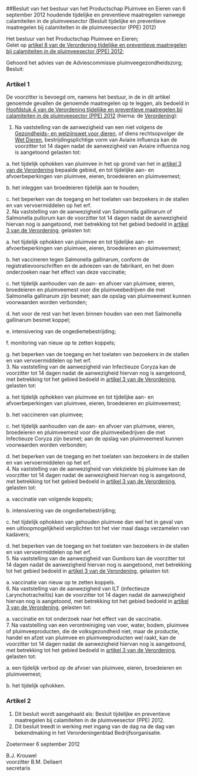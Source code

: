 <meta http-equiv='Content-Type' content='text/html; charset=utf-8' />

##Besluit van het bestuur van het Productschap Pluimvee en Eieren van 6 september 2012 houdende tijdelijke en preventieve maatregelen vanwege calamiteiten in de pluimveesector (Besluit tijdelijke en preventieve maatregelen bij calamiteiten in de pluimveesector (PPE) 2012)

Het bestuur van het Productschap Pluimvee en Eieren;  
Gelet op [artikel 8 van de Verordening tijdelijke en preventieve maatregelen bij calamiteiten in de pluimveesector (PPE) 2012](../../../../../../../../../../../../pbo/verordening/tijdelijke/en/preventieve/maatregelen/bij/calamiteiten/in/de/etc/BWBR0032400/README.md);

Gehoord het advies van de Adviescommissie pluimveegezondheidszorg;
Besluit:    

### Artikel  1  

De voorzitter is bevoegd om, namens het bestuur, in de in dit artikel genoemde gevallen de genoemde maatregelen op te leggen, als bedoeld in [Hoofdstuk 4 van de Verordening tijdelijke en preventieve maatregelen bij calamiteiten in de pluimveesector (PPE) 2012](../../../../../../../../../../../../pbo/verordening/tijdelijke/en/preventieve/maatregelen/bij/calamiteiten/in/de/etc/BWBR0032400/README.md) (hierna: de [Verordening](../../../../../../../../../../../../pbo/verordening/tijdelijke/en/preventieve/maatregelen/bij/calamiteiten/in/de/etc/BWBR0032400/README.md)):  
1.  Na vaststelling van de aanwezigheid van een niet volgens de [Gezondheids- en welzijnswet voor dieren](../../../../../../../../../../../../wet/gezondheids-/en/welzijnswet/voor/dieren/BWBR0005662/README.md), of diens rechtsopvolger de [Wet Dieren](../../../../../../../../../../../../wet/wet/dieren/BWBR0030250/README.md), bestrijdingsplichtige vorm van Aviaire influenza kan de voorzitter tot 14 dagen nadat de aanwezigheid van Aviaire influenza nog is aangetoond gelasten tot: 

a. het tijdelijk ophokken van pluimvee in het op grond van het in [artikel 3 van de Verordening](../../../../../../../../../../../../pbo/verordening/tijdelijke/en/preventieve/maatregelen/bij/calamiteiten/in/de/etc/BWBR0032400/README.md) bepaalde gebied, en tot tijdelijke aan- en afvoerbeperkingen van pluimvee, eieren, broedeieren en pluimveemest;  

b. het inleggen van broedeieren tijdelijk aan te houden;  

c. het beperken van de toegang en het toelaten van bezoekers in de stallen en van vervoermiddelen op het erf.     
2.  Na vaststelling van de aanwezigheid van Salmonella gallinarum of Salmonella pullorum kan de voorzitter tot 14 dagen nadat de aanwezigheid hiervan nog is aangetoond, met betrekking tot het gebied bedoeld in [artikel 3 van de Verordening](../../../../../../../../../../../../pbo/verordening/tijdelijke/en/preventieve/maatregelen/bij/calamiteiten/in/de/etc/BWBR0032400/README.md), gelasten tot: 

a. het tijdelijk ophokken van pluimvee en tot tijdelijke aan- en afvoerbeperkingen van pluimvee, eieren, broedeieren en pluimveemest;  

b. het vaccineren tegen Salmonella gallinarum, conform de registratievoorschriften en de adviezen van de fabrikant, en het doen onderzoeken naar het effect van deze vaccinatie;  

c. het tijdelijk aanhouden van de aan- en afvoer van pluimvee, eieren, broedeieren en pluimveemest voor die pluimveebedrijven die met Salmonella gallinarum zijn besmet; aan de opslag van pluimveemest kunnen voorwaarden worden verbonden;  

d. het voor de rest van het leven binnen houden van een met Salmonella gallinarum besmet koppel;  

e. intensivering van de ongediertebestrijding;  

f. monitoring van nieuw op te zetten koppels;  

g. het beperken van de toegang en het toelaten van bezoekers in de stallen en van vervoermiddelen op het erf.     
3.  Na vaststelling van de aanwezigheid van Infectieuze Coryza kan de voorzitter tot 14 dagen nadat de aanwezigheid hiervan nog is aangetoond, met betrekking tot het gebied bedoeld in [artikel 3 van de Verordening](../../../../../../../../../../../../pbo/verordening/tijdelijke/en/preventieve/maatregelen/bij/calamiteiten/in/de/etc/BWBR0032400/README.md), gelasten tot: 

a. het tijdelijk ophokken van pluimvee en tot tijdelijke aan- en afvoerbeperkingen van pluimvee, eieren, broedeieren en pluimveemest;  

b. het vaccineren van pluimvee;  

c. het tijdelijk aanhouden van de aan- en afvoer van pluimvee, eieren, broedeieren en pluimveemest voor die pluimveebedrijven die met Infectieuze Coryza zijn besmet; aan de opslag van pluimveemest kunnen voorwaarden worden verbonden;  

d. het beperken van de toegang en het toelaten van bezoekers in de stallen en van vervoermiddelen op het erf.     
4.  Na vaststelling van de aanwezigheid van vlekziekte bij pluimvee kan de voorzitter tot 14 dagen nadat de aanwezigheid hiervan nog is aangetoond, met betrekking tot het gebied bedoeld in [artikel 3 van de Verordening](../../../../../../../../../../../../pbo/verordening/tijdelijke/en/preventieve/maatregelen/bij/calamiteiten/in/de/etc/BWBR0032400/README.md), gelasten tot: 

a. vaccinatie van volgende koppels;  

b. intensivering van de ongediertebestrijding;  

c. het tijdelijk ophokken van gehouden pluimvee dan wel het in geval van een uitloopmogelijkheid verplichten tot het vier maal daags verzamelen van kadavers;  

d. het beperken van de toegang en het toelaten van bezoekers in de stallen en van vervoermiddelen op het erf.     
5.  Na vaststelling van de aanwezigheid van Gumboro kan de voorzitter tot 14 dagen nadat de aanwezigheid hiervan nog is aangetoond, met betrekking tot het gebied bedoeld in [artikel 3 van de Verordening](../../../../../../../../../../../../pbo/verordening/tijdelijke/en/preventieve/maatregelen/bij/calamiteiten/in/de/etc/BWBR0032400/README.md), gelasten tot: 

a. vaccinatie van nieuw op te zetten koppels.     
6.  Na vaststelling van de aanwezigheid van ILT (infectieuze Larynchotracheïtis) kan de voorzitter tot 14 dagen nadat de aanwezigheid hiervan nog is aangetoond, met betrekking tot het gebied bedoeld in [artikel 3 van de Verordening](../../../../../../../../../../../../pbo/verordening/tijdelijke/en/preventieve/maatregelen/bij/calamiteiten/in/de/etc/BWBR0032400/README.md), gelasten tot: 

a. vaccinatie en tot onderzoek naar het effect van de vaccinatie.     
7.  Na vaststelling van een verontreiniging van voer, water, bodem, pluimvee of pluimveeproducten, die de volksgezondheid niet, maar de productie, handel en afzet van pluimvee en pluimveeproducten wel raakt, kan de voorzitter tot 14 dagen nadat de aanwezigheid hiervan nog is aangetoond, met betrekking tot het gebied bedoeld in [artikel 3 van de Verordening](../../../../../../../../../../../../pbo/verordening/tijdelijke/en/preventieve/maatregelen/bij/calamiteiten/in/de/etc/BWBR0032400/README.md), gelasten tot: 

a. een tijdelijk verbod op de afvoer van pluimvee, eieren, broedeieren en pluimveemest;  

b. het tijdelijk ophokken.     

### Artikel  2  

1.  Dit besluit wordt aangehaald als: Besluit tijdelijke en preventieve maatregelen bij calamiteiten in de pluimveesector (PPE) 2012.   
2.  Dit besluit treedt in werking met ingang van de dag na de dag van bekendmaking in het Verordeningenblad Bedrijfsorganisatie.   

Zoetermeer 
6 september 2012   

B.J. Krouwel  
voorzitter 
B.M. Dellaert  
secretaris    
